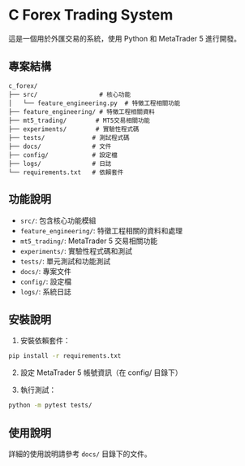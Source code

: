 # C Forex Trading System

這是一個用於外匯交易的系統，使用 Python 和 MetaTrader 5 進行開發。

## 專案結構

```
c_forex/
├── src/                 # 核心功能
│   └── feature_engineering.py  # 特徵工程相關功能
├── feature_engineering/ # 特徵工程相關資料
├── mt5_trading/        # MT5交易相關功能
├── experiments/        # 實驗性程式碼
├── tests/             # 測試程式碼
├── docs/              # 文件
├── config/            # 設定檔
├── logs/              # 日誌
└── requirements.txt   # 依賴套件
```

## 功能說明

- `src/`: 包含核心功能模組
- `feature_engineering/`: 特徵工程相關的資料和處理
- `mt5_trading/`: MetaTrader 5 交易相關功能
- `experiments/`: 實驗性程式碼和測試
- `tests/`: 單元測試和功能測試
- `docs/`: 專案文件
- `config/`: 設定檔
- `logs/`: 系統日誌

## 安裝說明

1. 安裝依賴套件：
```bash
pip install -r requirements.txt
```

2. 設定 MetaTrader 5 帳號資訊（在 config/ 目錄下）

3. 執行測試：
```bash
python -m pytest tests/
```

## 使用說明

詳細的使用說明請參考 `docs/` 目錄下的文件。 